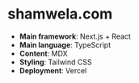 # shamwela.com

- **Main framework**: Next.js + React
- **Main language**: TypeScript
- **Content**: MDX
- **Styling**: Tailwind CSS
- **Deployment**: Vercel
